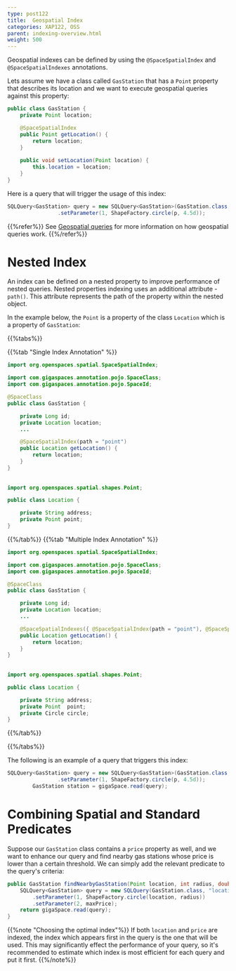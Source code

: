 ```yaml
---
type: post122
title:  Geospatial Index
categories: XAP122, OSS
parent: indexing-overview.html
weight: 500
---
```


Geospatial indexes can be defined by using the `@SpaceSpatialIndex` and `@SpaceSpatialIndexes` annotations.

Lets assume we have a class called `GasStation` that has a `Point` property that describes its location and we want to execute geospatial queries 
against this property:

```java
public class GasStation {
	private Point location;

	@SpaceSpatialIndex
	public Point getLocation() {
	    return location;
	}
	
	public void setLocation(Point location) {
		this.location = location;
	}
}
```

Here is a query that will trigger the usage of this index:

```java
SQLQuery<GasStation> query = new SQLQuery<GasStation>(GasStation.class, "location spatial:within ?")
				.setParameter(1, ShapeFactory.circle(p, 4.5d));
```

{{%refer%}}
See [Geospatial queries](./query-geospatial.html)  for more information on how geospatial queries work. 
{{%/refer%}}


# Nested Index

An index can be defined on a nested property to improve performance of nested queries. Nested properties indexing uses an additional attribute - `path()`.
This attribute represents the path of the property within the nested object.

In the example below, the `Point` is a property of the class `Location`  which is a property of `GasStation`:


{{%tabs%}}

{{%tab "Single Index Annotation" %}}
```java
import org.openspaces.spatial.SpaceSpatialIndex;

import com.gigaspaces.annotation.pojo.SpaceClass;
import com.gigaspaces.annotation.pojo.SpaceId;

@SpaceClass
public class GasStation {

	private Long id;
	private Location location;
    ...

	@SpaceSpatialIndex(path = "point")
	public Location getLocation() {
		return location;
	}
}
 
 
import org.openspaces.spatial.shapes.Point;

public class Location {

	private String address;
	private Point point;
}
```
{{%/tab%}}
{{%tab "Multiple Index Annotation" %}}
```java
import org.openspaces.spatial.SpaceSpatialIndex;

import com.gigaspaces.annotation.pojo.SpaceClass;
import com.gigaspaces.annotation.pojo.SpaceId;

@SpaceClass
public class GasStation {

	private Long id;
	private Location location;
    ...

	@SpaceSpatialIndexes({ @SpaceSpatialIndex(path = "point"), @SpaceSpatialIndex(path = "circle")})
	public Location getLocation() {
		return location;
	}
}
 
 
import org.openspaces.spatial.shapes.Point;

public class Location {

	private String address;
	private Point  point;
	private Circle circle;
}
```
{{%/tab%}}

{{%/tabs%}}

The following is an example of a query that triggers this index:

```java
SQLQuery<GasStation> query = new SQLQuery<GasStation>(GasStation.class, "location.point spatial:within ?")
				.setParameter(1, ShapeFactory.circle(p, 4.5d));
		GasStation station = gigaSpace.read(query);
```



# Combining Spatial and Standard Predicates

Suppose our `GasStation` class contains a `price` property as well, and we want to enhance our query and find nearby gas stations whose price is lower than a certain threshold. We can simply add the relevant predicate to the query's criteria:

```java
public GasStation findNearbyGasStation(Point location, int radius, double maxPrice) {
	SQLQuery<GasStation> query = new SQLQuery(GasStation.class, "location spatial:within ? AND price < ?")
		.setParameter(1, ShapeFactory.circle(location, radius))
		.setParameter(2, maxPrice);
	return gigaSpace.read(query);
}
```

{{%note "Choosing the optimal index"%}}
If both `location` and `price` are indexed, the index which appears first in the query is the one that will be used. This may significantly effect the performance of your query, so it's recommended to estimate which index is most efficient for each query and put it first.
{{%/note%}}

